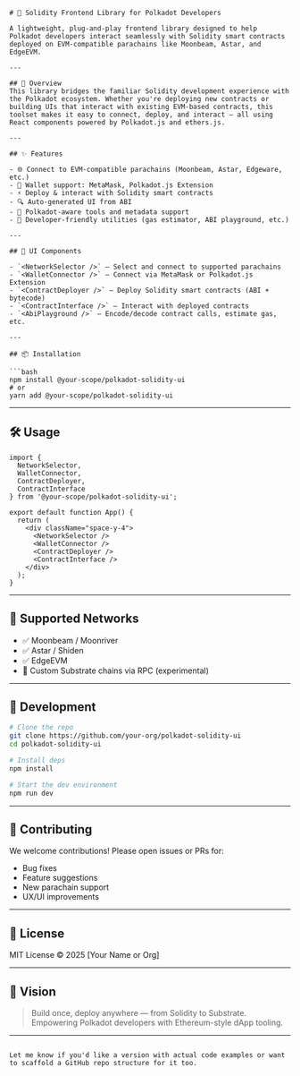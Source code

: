 ```![App_Preview](https://github.com/DevalSam/polka-evm-app/raw/main/src/IMG/cam2.png)
# 🔮 Solidity Frontend Library for Polkadot Developers

A lightweight, plug-and-play frontend library designed to help Polkadot developers interact seamlessly with Solidity smart contracts deployed on EVM-compatible parachains like Moonbeam, Astar, and EdgeEVM.

---

## 🚀 Overview
This library bridges the familiar Solidity development experience with the Polkadot ecosystem. Whether you're deploying new contracts or building UIs that interact with existing EVM-based contracts, this toolset makes it easy to connect, deploy, and interact — all using React components powered by Polkadot.js and ethers.js.

---

## ✨ Features

- 🌐 Connect to EVM-compatible parachains (Moonbeam, Astar, Edgeware, etc.)
- 👛 Wallet support: MetaMask, Polkadot.js Extension
- ⚡ Deploy & interact with Solidity smart contracts
- 🔍 Auto-generated UI from ABI
- 🧠 Polkadot-aware tools and metadata support
- 🔧 Developer-friendly utilities (gas estimator, ABI playground, etc.)

---

## 🧩 UI Components

- `<NetworkSelector />` – Select and connect to supported parachains
- `<WalletConnector />` – Connect via MetaMask or Polkadot.js Extension
- `<ContractDeployer />` – Deploy Solidity smart contracts (ABI + bytecode)
- `<ContractInterface />` – Interact with deployed contracts
- `<AbiPlayground />` – Encode/decode contract calls, estimate gas, etc.

---

## 📦 Installation

```bash
npm install @your-scope/polkadot-solidity-ui
# or
yarn add @your-scope/polkadot-solidity-ui
```

---
## 🛠️ Usage

```tsx
import {
  NetworkSelector,
  WalletConnector,
  ContractDeployer,
  ContractInterface
} from '@your-scope/polkadot-solidity-ui';

export default function App() {
  return (
    <div className="space-y-4">
      <NetworkSelector />
      <WalletConnector />
      <ContractDeployer />
      <ContractInterface />
    </div>
  );
}
```

---

## 🔗 Supported Networks

- ✅ Moonbeam / Moonriver
- ✅ Astar / Shiden
- ✅ EdgeEVM
- 🧪 Custom Substrate chains via RPC (experimental)

---

## 🧪 Development

```bash
# Clone the repo
git clone https://github.com/your-org/polkadot-solidity-ui
cd polkadot-solidity-ui

# Install deps
npm install

# Start the dev environment
npm run dev
```

---

## 🤝 Contributing

We welcome contributions! Please open issues or PRs for:
- Bug fixes
- Feature suggestions
- New parachain support
- UX/UI improvements

---

## 📄 License

MIT License © 2025 [Your Name or Org]

---

## 🔮 Vision

> Build once, deploy anywhere — from Solidity to Substrate.  
> Empowering Polkadot developers with Ethereum-style dApp tooling.

---

```

Let me know if you'd like a version with actual code examples or want to scaffold a GitHub repo structure for it too.
